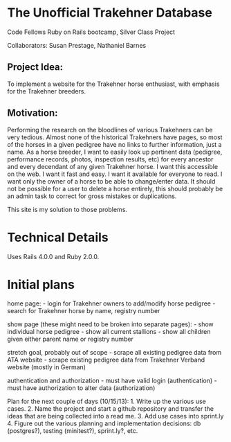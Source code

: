 

The Unofficial Trakehner Database
=======

Code Fellows Ruby on Rails bootcamp, Silver Class Project

Collaborators:  Susan Prestage, Nathaniel Barnes

Project Idea:
-------
To implement a website for the Trakehner horse enthusiast, with emphasis for the Trakehner breeders.

Motivation:
-------
Performing the research on the bloodlines of various Trakehners can be very tedious.  Almost none of the historical Trakehners
have pages, so most of the horses in a given pedigree have no links to further information, just a name.  As a horse breeder,
I want to easily look up pertinent data (pedigree, performance records, photos, inspection results, etc) for every ancestor and
every decendant of any given Trakehner horse.  I want this accessible on the web.  I want it fast and easy.  I want it available
for everyone to read.  I want only the owner of a horse to be able to change/enter data.  It should not be possible for a user
to delete a horse entirely, this should probably be an admin task to correct for gross mistakes or duplications.

This site is my solution to those problems.


Technical Details
=======

Uses Rails 4.0.0 and Ruby 2.0.0.


Initial plans
=======
home page:
        - login for Trakehner owners to add/modify horse pedigree
        - search for Trakehner horse by name, registry number

show page (these might need to be broken into separate pages):
        - show individual horse pedigree
        - show all current stallions
        - show all children given either parent name or registry number

stretch goal, probably out of scope
        - scrape all existing pedigree data from ATA website
        - scrape existing pedigree data from Trakehner Verband website (mostly in German)

authentication and authorization
        - must have valid login (authentication)
        - must have authorization to alter data (authorization)


Plan for the next couple of days (10/15/13):
        1. Write up the various use cases.
        2. Name the project and start a github repository and transfer the ideas that are being collected into a read me.
        3. Add use cases into sprint.ly
        4. Figure out the various planning and  implementation decisions: db (postgres?), testing (minitest?), sprint.ly?, etc.
